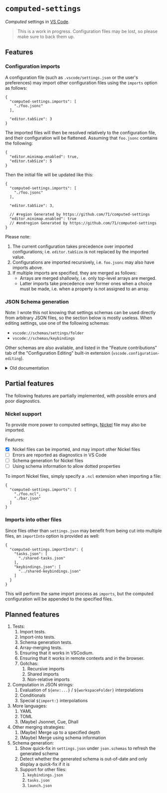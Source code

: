 # `computed-settings`

_Computed_ settings in [VS Code](https://code.visualstudio.com).

> This is a work in progress. Configuration files may be lost, so please make
> sure to back them up.

## Features

### Configuration imports

A configuration file (such as `.vscode/settings.json` or the user's preferences)
may import other configuration files using the `imports` option as follows:

```jsonc
{
  "computed-settings.imports": [
    "./foo.jsonc"
  ],

  "editor.tabSize": 3
}
```

The imported files will then be resolved relatively to the configuration file,
and their configuration will be flattened. Assuming that `foo.jsonc` contains
the following:

```jsonc
{
  "editor.minimap.enabled": true,
  "editor.tabSize": 5
}
```

Then the initial file will be updated like this:

```jsonc
{
  "computed-settings.imports": [
    "./foo.jsonc"
  ],

  "editor.tabSize": 3,

  // #region Generated by https://github.com/71/computed-settings
  "editor.minimap.enabled": true
  // #endregion Generated by https://github.com/71/computed-settings
}
```

Please note:

1. The current configuration takes precedence over imported configurations; i.e.
   `editor.tabSize` is not replaced by the imported value.
2. Configurations are imported recursively, i.e. `foo.jsonc` may also have
   imports above.
3. If multiple imports are specified, they are merged as follows:
   - Arrays are merged shallowly, i.e. only top-level arrays are merged.
   - Latter imports take precedence over former ones when a choice must be made,
     i.e. when a property is not assigned to an array.

### JSON Schema generation

Note: I wrote this not knowing that settings schemas can be used directly from
arbitrary JSON files, so the section below is mostly useless. When editing
settings, use one of the following schemas:

- `vscode://schemas/settings/folder`
- `vscode://schemas/keybindings`

Other schemas are also available, and listed in the "Feature contributions" tab
of the "Configuration Editing" built-in extension
(`vscode.configuration-editing`).

<details>

<summary>Old documentation</summary>

[JSON Schemas](https://json-schema.org) corresponding to the possible
configuration values can be generated and written to the disk.

There are two ways to generate the configuration on disk:

1. In a JSON file, start typing `"$schema":` at the start of the file (after
   `{`); a completion `"$schema": "..."` will be made available. If you select
   it, the schema will be generated in the same directory under the name
   `.computed-settings.schema.json`.
   - After generating this line, a quick-fix will also be available on this line
     to update the generated file.
2. In `settings.json`, add a `json.schemas` with an entry whose file name ends
   with `computed-settings.schema.json`, e.g.
   ```jsonc
   {
     "json.schemas": [
       {
         "fileMatch": [
           "*.jsonc"
         ],
         "url": ".vscode/.computed-settings.schema.json"
       }
     ]
   }
   ```
   When this option is present, a schema will automatically be generated. Note
   that the `url` is resolved relatively to the workspace root.

> Note: these schemas are generated using the configuration options of VS Code
> at a given version (as of now, [1.77](src/vscode-config-schema/1.77.json)),
> and combining them with the configuration options provided by the currently
> loaded extensions. If extensions change or if the included VS Code config
> schema is out of date, the generated schema may not entirely be accurate.

</details>

## Partial features

The following features are partially implemented, with possible errors and poor
diagnostics.

### Nickel support

To provide more power to computed settings, [Nickel](https://nickel-lang.org)
file may also be imported.

Features:

- [x] Nickel files can be imported, and may import other Nickel files
- [ ] Errors are reported as diagnostics in VS Code
- [ ] Schema generation for Nickel files
- [ ] Using schema information to allow dotted properties

To import Nickel files, simply specify a `.ncl` extension when importing a file:

```jsonc
{
  "computed-settings.imports": [
    "./foo.ncl",
    "./bar.json"
  ]
}
```

### Imports into other files

Since files other than `settings.json` may benefit from being cut into multiple
files, an `importInto` option is provided as well:

```jsonc
{
  "computed-settings.importInto": {
    "tasks.json": [
      "./shared-tasks.json"
    ],
    "keybindings.json": [
      "../shared-keybindings.json"
    ]
  }
}
```

This will perform the same import process as `imports`, but the computed
configuration will be appended to the specified files.

## Planned features

1. Tests:
   1. Import tests.
   2. Import-into tests.
   3. Schema generation tests.
   4. Array-merging tests.
   5. Ensuring that it works in VSCodium.
   6. Ensuring that it works in remote contexts and in the browser.
   7. Gotchas:
      1. Recursive imports
      2. Shared imports
      3. Non-relative imports
2. Computation in JSON strings:
   1. Evaluation of `${env:...}` / `${workspaceFolder}` interpolations
   2. Conditionals
   3. Special `${import:}` interpolations
3. More languages:
   1. YAML
   2. TOML
   3. (Maybe) Jsonnet, Cue, Dhall
4. Other merging strategies:
   1. (Maybe) Merge up to a specified depth
   2. (Maybe) Merge using schema information
5. Schema generation:
   1. Show quick-fix in `settings.json` under `json.schemas` to refresh the
      generated schema
   2. Detect whether the generated schema is out-of-date and only display a
      quick-fix if it is
   3. Support for other files:
      1. `keybindings.json`
      2. `tasks.json`
      3. `launch.json`
